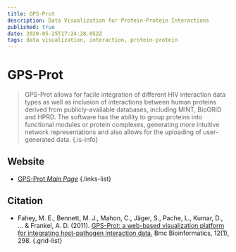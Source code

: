 ```yaml
---
title: GPS-Prot
description: Data Visualization for Protein-Protein Interactions
published: true
date: 2020-05-25T17:24:28.052Z
tags: data visualization, interaction, protein-protein
---
```


# GPS-Prot

> GPS-Prot allows for facile integration of different HIV interaction data types as well as inclusion of interactions between human proteins derived from publicly-available databases, including MINT, BioGRID and HPRD. The software has the ability to group proteins into functional modules or protein complexes, generating more intuitive network representations and also allows for the uploading of user-generated data.
{.is-info}

 

## Website 

- [GPS-Prot *Main Page*](http://gpsprot.org/index.php)
 {.links-list}

## Citation 

- Fahey, M. E., Bennett, M. J., Mahon, C., Jäger, S., Pache, L., Kumar, D., ... & Frankel, A. D. (2011). [GPS-Prot: a web-based visualization platform for integrating host-pathogen interaction data.](https://bmcbioinformatics.biomedcentral.com/articles/10.1186/1471-2105-12-298) Bmc Bioinformatics, 12(1), 298.
{.grid-list}